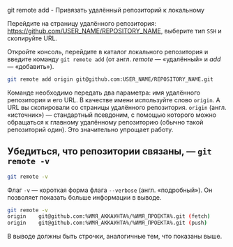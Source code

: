 git remote add - Привязать удалённый репозиторий к локальному

Перейдите на страницу удалённого репозитория: https://github.com/USER_NAME/REPOSITORY_NAME, выберите тип `SSH` и скопируйте URL.

Откройте консоль, перейдите в каталог локального репозитория и введите команду `git remote add` (от англ. _remote_ — «удалённый» и _add_ — «добавить»).

```bash
git remote add origin git@github.com:USER_NAME/REPOSITORY_NAME.git 
```

Команде необходимо передать два параметра: имя удалённого репозитория и его URL. В качестве имени используйте слово `origin`. А URL вы скопировали со страницы удалённого репозитория.
`origin` (англ. «источник») — стандартный псевдоним, с помощью которого можно обращаться к главному удалённому репозиторию (обычно такой репозиторий один). Это значительно упрощает работу.

## Убедиться, что репозитории связаны, — `git remote -v`
```bash
git remote -v
```

Флаг `-v` — короткая форма флага `--verbose` (англ. «подробный»). Он позволяет показать больше информации в выводе.
```bash
git remote -v
origin    git@github.com:%ИМЯ_АККАУНТА%/%ИМЯ_ПРОЕКТА%.git (fetch)
origin    git@github.com:%ИМЯ_АККАУНТА%/%ИМЯ_ПРОЕКТА%.git (push) 
```

В выводе должны быть строчки, аналогичные тем, что показаны выше.